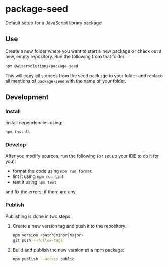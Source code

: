# package-seed

Default setup for a JavaScript library package

## Use

Create a new folder where you want to start a new package or check out a new, empty repository.
Run the following from that folder:

```sh
npx @wisersolutions/package-seed
```

This will copy all sources from the seed package to your folder and replace all mentions of
`package-seed` with the name of your folder.

## Development

### Install

Install dependencies using:

```sh
npm install
```

### Develop

After you modify sources, run the following (or set up your IDE to do it for you):

- format the code using `npm run format`
- lint it using `npm run lint`
- test it using `npm test`

and fix the errors, if there are any.

### Publish

Publishing is done in two steps:

1. Create a new version tag and push it to the repository:
    ```sh
    npm version <patch|minor|major>
    git push --follow-tags
    ```
1. Build and publish the new version as a npm package:
    ```sh
    npm publish --access public
    ``` 

